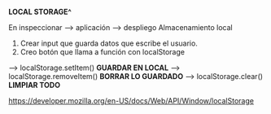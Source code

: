 
**LOCAL STORAGE^**

En inspeccionar --> aplicación --> despliego Almacenamiento local

1. Crear input que guarda datos que escribe el usuario.
2. Creo botón que llama a función con localStorage

--> localStorage.setItem() **GUARDAR EN LOCAL**
--> localStorage.removeItem() **BORRAR LO GUARDADO**
--> localStorage.clear()   **LIMPIAR TODO**


https://developer.mozilla.org/en-US/docs/Web/API/Window/localStorage 
